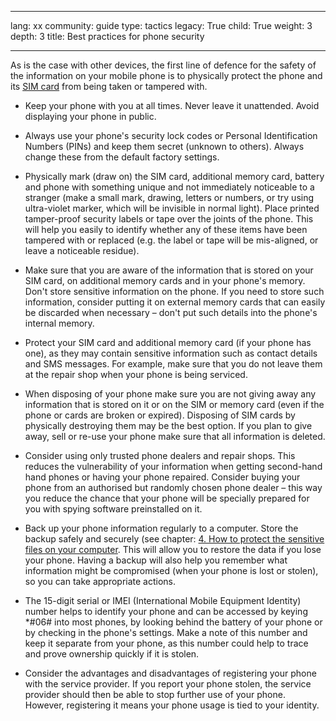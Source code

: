 

---

lang: xx
community: guide
type: tactics
legacy: True
child: True
weight: 3
depth: 3
title: Best practices for phone security 

---

As is the case with other devices, the first line of defence for the safety of the information on your mobile phone is to physically protect the phone and its [SIM card](/en/glossary#SIM_card) from being taken or tampered with.

* Keep your phone with you at all times. Never leave it unattended. Avoid displaying your phone in public.

* Always use your phone's security lock codes or Personal Identification Numbers (PINs) and keep them secret (unknown to others). Always change these from the default factory settings.

* Physically mark (draw on) the SIM card, additional memory card, battery and phone with something unique and not immediately noticeable to a stranger (make a small mark, drawing, letters or numbers, or try using ultra-violet marker, which will be invisible in normal light). Place printed tamper-proof security labels or tape over the joints of the phone. This will help you easily to identify whether any of these items have been tampered with or replaced (e.g. the label or tape will be mis-aligned, or leave a noticeable residue).

* Make sure that you are aware of the information that is stored on your SIM card, on additional memory cards and in your phone's memory. Don't store sensitive information on the phone. If you need to store such information, consider putting it on external memory cards that can easily be discarded when necessary – don't put such details into the  phone's internal memory.

* Protect your SIM card and additional memory card (if your phone has one), as they may contain sensitive information such as contact details and SMS messages. For example, make sure that you do not leave them at the repair shop when your phone is being serviced. 

* When disposing of your phone make sure you are not giving away any information that is stored on it or on the SIM or memory card (even if the phone or cards are broken or expired). Disposing of SIM cards by physically destroying them may be the best option. If you plan to give away, sell or re-use your phone make sure that all information is deleted.

* Consider using only trusted phone dealers and repair shops. This reduces the vulnerability of your information when getting second-hand hand phones or having your phone repaired. Consider buying your phone from an authorised but randomly chosen phone dealer – this way you reduce the chance that your phone will be specially prepared for you with spying software preinstalled on it.

* Back up your phone information regularly to a computer. Store the backup safely and securely (see chapter: [4. How to protect the sensitive files on your computer](/en/chapter-4). This will allow you to restore the data if you lose your phone. Having a backup will also help you remember what information might be compromised (when your phone is lost or stolen), so you can take appropriate actions.

* The 15-digit serial or IMEI (International Mobile Equipment Identity) number helps to identify your phone and can be accessed by keying *#06# into most phones, by looking behind the battery of your phone or by checking in the phone's settings. Make a note of this number and keep it separate from your phone, as this number could help to trace and prove ownership quickly if it is stolen. 

* Consider the advantages and disadvantages of registering your phone with the service provider. If you report your phone stolen, the service provider should then be able to stop further use of your phone. However, registering it means your phone usage is tied to your identity.

